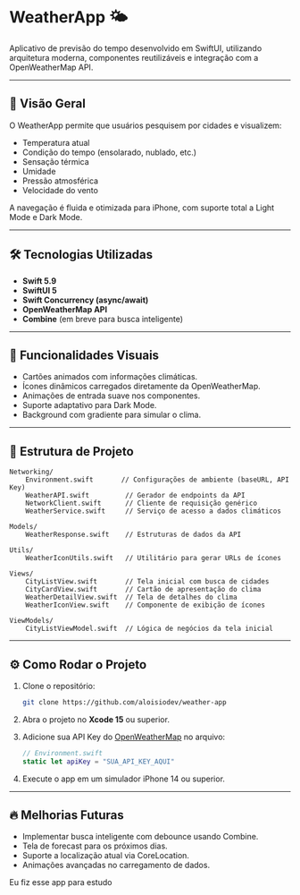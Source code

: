 # WeatherApp 🌤️

Aplicativo de previsão do tempo desenvolvido em SwiftUI, utilizando arquitetura moderna, componentes reutilizáveis e integração com a OpenWeatherMap API.

---

## 📱 Visão Geral

O WeatherApp permite que usuários pesquisem por cidades e visualizem:

- Temperatura atual
- Condição do tempo (ensolarado, nublado, etc.)
- Sensação térmica
- Umidade
- Pressão atmosférica
- Velocidade do vento

A navegação é fluida e otimizada para iPhone, com suporte total a Light Mode e Dark Mode.

---

## 🛠️ Tecnologias Utilizadas

- **Swift 5.9**
- **SwiftUI 5**
- **Swift Concurrency (async/await)**
- **OpenWeatherMap API**
- **Combine** (em breve para busca inteligente)

---

## 🎨 Funcionalidades Visuais

- Cartões animados com informações climáticas.
- Ícones dinâmicos carregados diretamente da OpenWeatherMap.
- Animações de entrada suave nos componentes.
- Suporte adaptativo para Dark Mode.
- Background com gradiente para simular o clima.

---

## 🧩 Estrutura de Projeto

```plaintext
Networking/
    Environment.swift       // Configurações de ambiente (baseURL, API Key)
    WeatherAPI.swift         // Gerador de endpoints da API
    NetworkClient.swift      // Cliente de requisição genérico
    WeatherService.swift     // Serviço de acesso a dados climáticos

Models/
    WeatherResponse.swift    // Estruturas de dados da API

Utils/
    WeatherIconUtils.swift   // Utilitário para gerar URLs de ícones

Views/
    CityListView.swift       // Tela inicial com busca de cidades
    CityCardView.swift       // Cartão de apresentação do clima
    WeatherDetailView.swift  // Tela de detalhes do clima
    WeatherIconView.swift    // Componente de exibição de ícones

ViewModels/
    CityListViewModel.swift  // Lógica de negócios da tela inicial
```

---

## ⚙️ Como Rodar o Projeto

1. Clone o repositório:
   ```bash
   git clone https://github.com/aloisiodev/weather-app
   ```

2. Abra o projeto no **Xcode 15** ou superior.

3. Adicione sua API Key do [OpenWeatherMap](https://openweathermap.org/api) no arquivo:

   ```swift
   // Environment.swift
   static let apiKey = "SUA_API_KEY_AQUI"
   ```

4. Execute o app em um simulador iPhone 14 ou superior.

---

## 🔥 Melhorias Futuras

- Implementar busca inteligente com debounce usando Combine.
- Tela de forecast para os próximos dias.
- Suporte a localização atual via CoreLocation.
- Animações avançadas no carregamento de dados.

Eu fiz esse app para estudo
